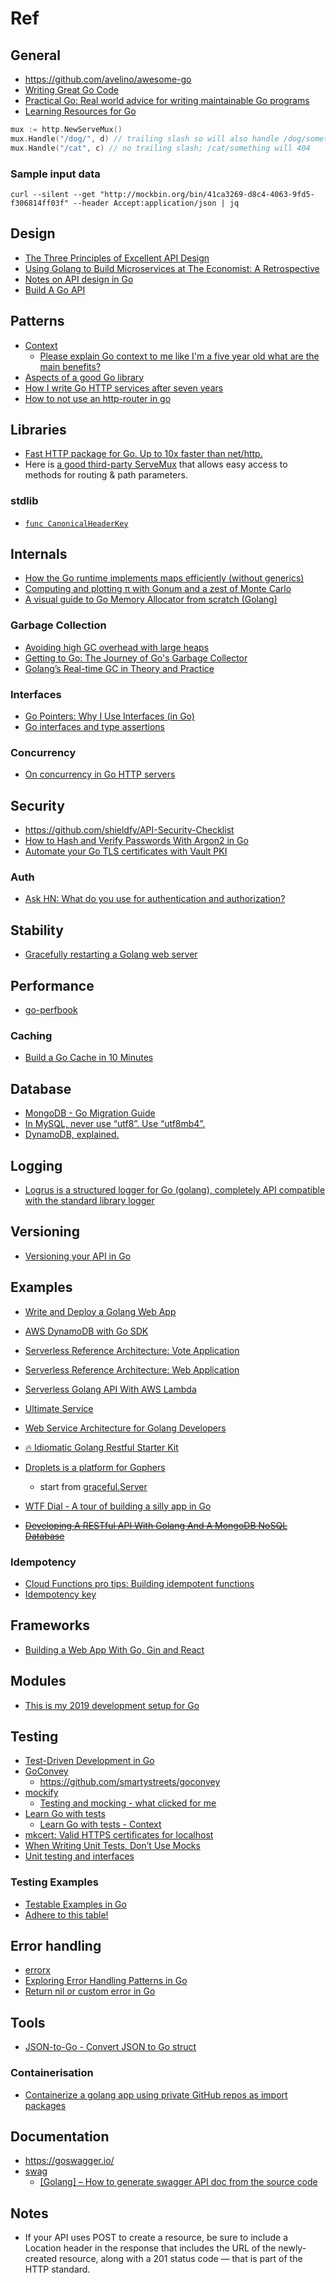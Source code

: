 # Ref

## General

- <https://github.com/avelino/awesome-go>
- [Writing Great Go Code](https://scene-si.org/2018/07/24/writing-great-go-code/)
- [Practical Go: Real world advice for writing maintainable Go programs](https://dave.cheney.net/practical-go/presentations/qcon-china.html)
- [Learning Resources for Go](https://www.stuartellis.name/articles/golang-learning-resources/)

``` go
mux := http.NewServeMux()
mux.Handle("/dog/", d) // trailing slash so will also handle /dog/something/else
mux.Handle("/cat", c) // no trailing slash; /cat/something will 404
```

### Sample input data

``` shell
curl --silent --get "http://mockbin.org/bin/41ca3269-d8c4-4063-9fd5-f306814ff03f" --header Accept:application/json | jq
```

## Design

- [The Three Principles of Excellent API Design](https://nordicapis.com/the-three-principles-of-excellent-api-design/)
- [Using Golang to Build Microservices at The Economist: A Retrospective](https://www.infoq.com/articles/golang-the-economist)
- [Notes on API design in Go](https://xyrillian.de/thoughts/posts/golang-api-design.html)
- [Build A Go API](https://medium.com/commonbond-engineering/build-a-go-api-eb27e6663d78)

## Patterns

- [Context](https://blog.golang.org/context)
  - [Please explain Go context to me like I'm a five year old what are the main benefits?](https://www.reddit.com/r/golang/comments/afuh8f/please_explain_go_context_to_me_like_im_a_five/)
- [Aspects of a good Go library](https://medium.com/@cep21/aspects-of-a-good-go-library-7082beabb403)
- [How I write Go HTTP services after seven years](https://medium.com/statuscode/how-i-write-go-http-services-after-seven-years-37c208122831)
- [How to not use an http-router in go](https://blog.merovius.de/2017/06/18/how-not-to-use-an-http-router.html)

## Libraries

- [Fast HTTP package for Go. Up to 10x faster than net/http.](https://github.com/valyala/fasthttp)
- Here is [a good third-party ServeMux](https://godoc.org/github.com/julienschmidt/httprouter) that allows easy access to methods for routing & path parameters.

### stdlib

- [`func CanonicalHeaderKey`](https://golang.org/pkg/net/http/#CanonicalHeaderKey)

## Internals

- [How the Go runtime implements maps efficiently (without generics)](https://dave.cheney.net/2018/05/29/how-the-go-runtime-implements-maps-efficiently-without-generics)
- [Computing and plotting π with Gonum and a zest of Monte Carlo](https://blog.gopheracademy.com/advent-2018/montecarlo/)
- [A visual guide to Go Memory Allocator from scratch (Golang)](https://blog.learngoprogramming.com/a-visual-guide-to-golang-memory-allocator-from-ground-up-e132258453ed)

### Garbage Collection

- [Avoiding high GC overhead with large heaps](https://blog.gopheracademy.com/advent-2018/avoid-gc-overhead-large-heaps/)
- [Getting to Go: The Journey of Go's Garbage Collector](https://blog.golang.org/ismmkeynote)
- [Golang’s Real-time GC in Theory and Practice](https://making.pusher.com/golangs-real-time-gc-in-theory-and-practice/)

### Interfaces

- [Go Pointers: Why I Use Interfaces (in Go)](https://medium.com/@kent.rancourt/go-pointers-why-i-use-interfaces-in-go-338ae0bdc9e4)
- [Go interfaces and type assertions](https://marcofranssen.nl/go-interfaces-and-type-assertions/)

### Concurrency

- [On concurrency in Go HTTP servers](https://eli.thegreenplace.net/2019/on-concurrency-in-go-http-servers/)

## Security

- <https://github.com/shieldfy/API-Security-Checklist>
- [How to Hash and Verify Passwords With Argon2 in Go](https://www.alexedwards.net/blog/how-to-hash-and-verify-passwords-with-argon2-in-go)
- [Automate your Go TLS certificates with Vault PKI](https://talks.godoc.org/github.com/johanbrandhorst/presentations/certify/certify.slide)

### Auth

- [Ask HN: What do you use for authentication and authorization?](https://news.ycombinator.com/item?id=18767767)

## Stability

- [Gracefully restarting a Golang web server](https://tomaz.lovrec.eu/posts/graceful-server-restart/)

## Performance

- [go-perfbook](https://github.com/dgryski/go-perfbook)

### Caching

- [Build a Go Cache in 10 Minutes](https://hackernoon.com/build-a-go-cache-in-10-minutes-c908a8255568)

## Database

- [MongoDB - Go Migration Guide](https://www.mongodb.com/blog/post/go-migration-guide)
- [In MySQL, never use “utf8”. Use “utf8mb4”.](https://medium.com/@adamhooper/in-mysql-never-use-utf8-use-utf8mb4-11761243e434)
- [DynamoDB, explained.](https://www.dynamodbguide.com)

## Logging

- [Logrus is a structured logger for Go (golang), completely API compatible with the standard library logger](https://github.com/Sirupsen/logrus)

## Versioning

- [Versioning your API in Go](https://dev.to/geosoft1/versioning-your-api-in-go-1g4h)

## Examples

- [Write and Deploy a Golang Web App](https://vpsranked.com/write-and-deploy-a-golang-web-app/)
- [AWS DynamoDB with Go SDK](https://github.com/aws/aws-sdk-go-v2/tree/master/example/service/dynamodb)
- [Serverless Reference Architecture: Vote Application](https://github.com/aws-samples/lambda-refarch-voteapp)
- [Serverless Reference Architecture: Web Application](https://github.com/aws-samples/lambda-refarch-webapp)
- [Serverless Golang API With AWS Lambda](https://dzone.com/articles/serverless-golang-api-with-aws-lambda)
- [Ultimate Service](https://github.com/ardanlabs/service)
- [Web Service Architecture for Golang Developers](https://boobo94.xyz/web-service/webservice-architecture-golang/)
- [🔥 Idiomatic Golang Restful Starter Kit](https://github.com/ribice/gorsk)
- [Droplets is a platform for Gophers](https://github.com/spy16/droplets)
  - start from [graceful.Server](https://github.com/spy16/droplets/blob/master/pkg/graceful/graceful.go)
- [WTF Dial - A tour of building a silly app in Go](https://medium.com/wtf-dial)

- ~~[Developing A RESTful API With Golang And A MongoDB NoSQL Database](https://www.thepolyglotdeveloper.com/2019/02/developing-restful-api-golang-mongodb-nosql-database/)~~

### Idempotency

- [Cloud Functions pro tips: Building idempotent functions](https://cloud.google.com/blog/products/serverless/cloud-functions-pro-tips-building-idempotent-functions)
- [Idempotency key](https://stripe.com/blog/idempotency)

## Frameworks

- [Building a Web App With Go, Gin and React](https://hakaselogs.me/2018-04-20/building-a-web-app-with-go-gin-and-react/)

## Modules

- [This is my 2019 development setup for Go](https://medium.com/@pettersenkim/a-2019-example-of-a-go-development-environment-with-go-modules-f4a4c188b3c2)

## Testing

- [Test-Driven Development in Go](https://medium.com/@pierreprinetti/test-driven-development-in-go-baeab5adb468)
- [GoConvey](http://goconvey.co)
  - <https://github.com/smartystreets/goconvey>
- [mockify](https://github.com/brianmoran/mockify)
  - [Testing and mocking - what clicked for me](https://javorszky.co.uk/2019/02/09/testing-and-mocking-what-clicked-for-me/)
- [Learn Go with tests](https://github.com/quii/learn-go-with-tests)
  - [Learn Go with tests - Context](https://dev.to/quii/learn-go-with-tests---context-mi)
- [mkcert: Valid HTTPS certificates for localhost](https://blog.filippo.io/mkcert-valid-https-certificates-for-localhost/)
- [When Writing Unit Tests, Don’t Use Mocks](https://sendgrid.com/blog/when-writing-unit-tests-dont-use-mocks/)
- [Unit testing and interfaces](https://blog.andreiavram.ro/golang-unit-testing-interfaces/)

### Testing Examples

- [Testable Examples in Go](https://blog.golang.org/examples)
- [Adhere to this table!](https://www.restapitutorial.com/lessons/httpmethods.html)

## Error handling

- [errorx](https://github.com/joomcode/errorx)
- [Exploring Error Handling Patterns in Go](https://8thlight.com/blog/kyle-krull/2018/08/13/exploring-error-handling-patterns-in-go.html)
- [Return nil or custom error in Go](https://stackoverflow.com/questions/46022517/return-nil-or-custom-error-in-go/46022840)

## Tools

- [JSON-to-Go - Convert JSON to Go struct](https://mholt.github.io/json-to-go/)

### Containerisation

- [Containerize a golang app using private GitHub repos as import packages](https://medium.com/@anuragdhingra/containerize-a-golang-app-using-private-github-repos-as-import-packages-51e993afe394)

## Documentation

- <https://goswagger.io/>
- [swag](https://github.com/swaggo/swag)
  - [[Golang] – How to generate swagger API doc from the source code](https://dev4devs.com/2019/02/08/golang-how-to-generate-swagger-api-doc-from-the-source-code/)

## Notes

- If your API uses POST to create a resource, be sure to include a Location header in the response that includes the URL of the newly-created resource, along with a 201 status code — that is part of the HTTP standard.
